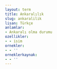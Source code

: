 ```yaml
---
layout: term
title: Ankaralılık
slug: ankaralilik
lisan: Türkçe
anlamlar:
- Ankaralı olma durumu
ozellikler:
- - isim
ornekler:
- - ''
orneklerkaynak:
- - ''
---
```

